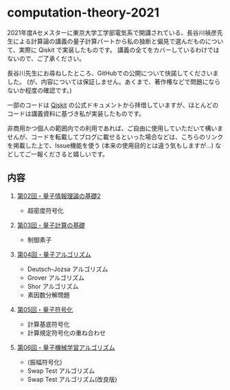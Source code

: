 # computation-theory-2021

2021年度Aセメスターに東京大学工学部電気系で開講されている、長谷川禎彦先生による計算論の講義の量子計算パートから私の独断と偏見で選んだものについて、実際に Qiskit で実装したものです。
講義の全てをカバーしているわけではないので、ご了承ください。

長谷川先生にお尋ねしたところ、GitHubでの公開について快諾してくださいました。 (が、内容については保証しません。あくまで、著作権などで問題にならないか程度の確認です。)

一部のコードは [Qiskit](https://qiskit.org) の公式ドキュメントから拝借していますが、ほとんどのコードは講義資料に基づき私が実装したものです。

非商用かつ個人の範囲内での利用であれば、ご自由に使用していただいて構いませんが、コードを転載してブログに載せるといった場合などは、こちらのリンクを掲載した上で、Issue機能を使う (本来の使用目的とは違う気もしますが...) などしてご一報くださると嬉しいです。

## 内容
1. [第02回・量子情報理論の基礎2](Lec02.ipynb)
    - 超密度符号化

2. [第03回・量子計算の基礎](Lec03.ipynb)
    - 制御素子

3. [第04回・量子アルゴリズム](Lec04.ipynb)
    - Deutsch-Jozsa アルゴリズム
    - Grover アルゴリズム
    - Shor アルゴリズム
    - 素因数分解問題

4. [第05回・量子符号化](Lec05.ipynb)
    - 計算基底符号化
    - 計算規定符号化の重ね合わせ

5. [第06回・量子機械学習アルゴリズム](Lec06.ipynb)
    - (振幅符号化)
    - Swap Test アルゴリズム
    - Swap Test アルゴリズム(改良版)
